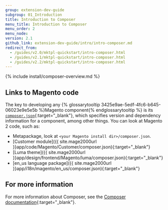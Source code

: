 ```yaml
---
group: extension-dev-guide
subgroup: 01_Introduction
title: Introduction to Composer
menu_title: Introduction to Composer
menu_order: 2
menu_node:
version: 2.1
github_link: extension-dev-guide/intro/intro-composer.md
redirect_from:
  - /guides/v2.0/mktpl-quickstart/intro-composer.html
  - /guides/v2.1/mktpl-quickstart/intro-composer.html
  - /guides/v2.2/mktpl-quickstart/intro-composer.html
---
```


{% include install/composer-overview.md %}

## Links to Magento code
The key to developing any {% glossarytooltip 3425e9ae-5edf-4fc6-b645-06023e9e5e5b %}Magento component{% endglossarytooltip %} is its [`composer.json`](https://getcomposer.org/doc/04-schema.md){:target="_blank"}, which specifies version and dependency information for a component, among other things. You can look at Magento 2 code, such as:

*	Metapackage, look at `<your Magento install dir>/composer.json`.
*	[Customer module]({{ site.mage2000url }}app/code/Magento/Customer/composer.json){:target="_blank"}
*	[Luma theme]({{ site.mage2000url }}app/design/frontend/Magento/luma/composer.json){:target="_blank"}
*	[en_us language package]({{ site.mage2000url }}app/i18n/magento/en_us/composer.json){:target="_blank"}

## For more information
For more information about Composer, see the [Composer documentation](https://getcomposer.org/doc/00-intro.md){:target="_blank"}.
